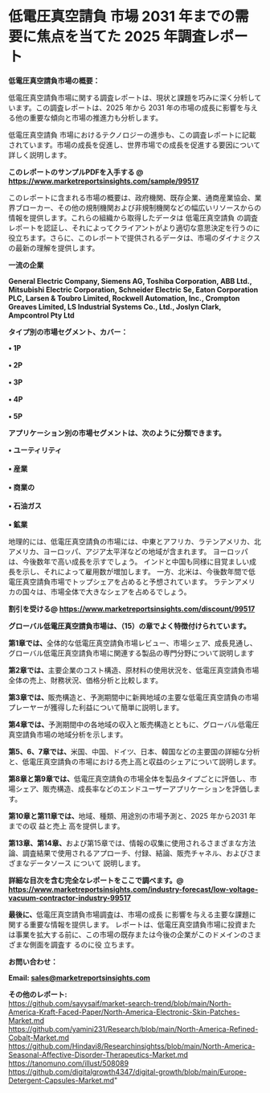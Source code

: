 # 低電圧真空請負 市場 2031 年までの需要に焦点を当てた 2025 年調査レポート

<strong><b>低電圧真空請負市場の概要：</b></strong>

低電圧真空請負市場に関する調査レポートは、現状と課題を巧みに深く分析しています。この調査レポートは、2025 年から 2031 年の市場の成長に影響を与える他の重要な傾向と市場の推進力も分析します。

低電圧真空請負 市場におけるテクノロジーの進歩も、この調査レポートに記載されています。市場の成長を促進し、世界市場での成長を促進する要因について詳しく説明します。

<strong>このレポートのサンプルPDFを入手する @ <a href=https://www.marketreportsinsights.com/sample/99517>https://www.marketreportsinsights.com/sample/99517</a></strong>

このレポートに含まれる市場の概要は、政府機関、既存企業、通商産業協会、業界ブローカー、その他の規制機関および非規制機関などの幅広いリソースからの情報を提供します。これらの組織から取得したデータは 低電圧真空請負 の調査レポートを認証し、それによってクライアントがより適切な意思決定を行うのに役立ちます。さらに、このレポートで提供されるデータは、市場のダイナミクスの最新の理解を提供します。

<strong>一流の企業</strong>

<strong><b>General Electric Company, Siemens AG, Toshiba Corporation, ABB Ltd., Mitsubishi Electric Corporation, Schneider Electric Se, Eaton Corporation PLC, Larsen & Toubro Limited, Rockwell Automation, Inc., Crompton Greaves Limited, LS Industrial Systems Co., Ltd., Joslyn Clark, Ampcontrol Pty Ltd</b></strong>

<strong><b>タイプ別の市場セグメント、カバー：</b></strong>

<strong>• 1P<br><br>•  2P<br><br>•  3P<br><br>•  4P<br><br>•  5P</strong>

<strong><b>アプリケーション別の市場セグメントは、次のように分類できます。</b></strong>

<strong>• ユーティリティ<br><br>• 産業<br><br>• 商業の<br><br>• 石油ガス<br><br>• 鉱業</strong>

 地理的には、低電圧真空請負の市場には、中東とアフリカ、ラテンアメリカ、北アメリカ、ヨーロッパ、アジア太平洋などの地域が含まれます。 ヨーロッパは、今後数年で高い成長を示すでしょう。 インドと中国も同様に目覚ましい成長を示し、それによって雇用数が増加します。 一方、北米は、今後数年間で低電圧真空請負市場でトップシェアを占めると予想されています。 ラテンアメリカの国々は、市場全体で大きなシェアを占めるでしょう。

<strong>割引を受ける@ <a href=https://www.marketreportsinsights.com/discount/99517>https://www.marketreportsinsights.com/discount/99517</a></strong>

<strong><b>グローバル低電圧真空請負市場は、（15）の章でよく特徴付けられています。</b></strong>

<strong><b>第</b></strong><strong><b>1章では、</b></strong>全体的な低電圧真空請負市場レビュー、市場シェア、成長見通し、グローバル低電圧真空請負市場に関連する製品の専門分野について説明します

<strong><b>第2章では、</b></strong>主要企業のコスト構造、原材料の使用状況を、低電圧真空請負市場全体の売上、財務状況、価格分析と比較します。

<strong><b>第3章では、</b></strong>販売構造と、予測期間中に新興地域の主要な低電圧真空請負の市場プレーヤーが獲得した利益について簡単に説明します。

<strong><b>第4章では、</b></strong>予測期間中の各地域の収入と販売構造とともに、グローバル低電圧真空請負市場の地域分析を示します。

<strong><b>第5、6、7章では、</b></strong>米国、中国、ドイツ、日本、韓国などの主要国の詳細な分析と、低電圧真空請負の市場における売上高と収益のシェアについて説明します。

<strong><b>第8章と第9章では、</b></strong>低電圧真空請負の市場全体を製品タイプごとに評価し、市場シェア、販売構造、成長率などのエンドユーザーアプリケーションを評価します。

<strong><b>第10章と第11章では、</b></strong>地域、種類、用途別の市場予測と、2025 年から2031 年までの収 益と売上 高を提供します。

<strong><b>第13章、第14章、</b></strong>および第15章では、情報の収集に使用されるさまざまな方法論、調査結果で使用されるアプローチ、付録、結論、販売チャネル、およびさまざまなデータソース について 説明します。

<strong>詳細な目次を含む完全なレポートをここで調べます。@ <a href=https://www.marketreportsinsights.com/industry-forecast/low-voltage-vacuum-contractor-industry-99517>https://www.marketreportsinsights.com/industry-forecast/low-voltage-vacuum-contractor-industry-99517</a></strong>

<strong><b>最後に、</b></strong>低電圧真空請負市場調査は、市場の成長 に影響を</a>与える主要な課題に関する重要な情報を提供します。 レポートは、低電圧真空請負市場に投資または事業を拡大する前に、この市場の既存または今後の企業がこのドメインのさまざまな側面を調査す るのに役 立ちます。

<strong><b>お問い合わせ：</b></strong>

<strong>Email: </strong><a href=mailto:sales@marketreportsinsights.com><strong>sales@marketreportsinsights.com</strong></a>

<strong>その他のレポート:</strong>
<br>
<a href=https://github.com/sayysaif/market-search-trend/blob/main/North-America-Kraft-Faced-Paper/North-America-Electronic-Skin-Patches-Market.md>https://github.com/sayysaif/market-search-trend/blob/main/North-America-Kraft-Faced-Paper/North-America-Electronic-Skin-Patches-Market.md</a>
<br>
<a href=https://github.com/yamini231/Research/blob/main/North-America-Refined-Cobalt-Market.md>https://github.com/yamini231/Research/blob/main/North-America-Refined-Cobalt-Market.md</a>
<br>
<a href=https://github.com/Hindavi8/Researchinsightss/blob/main/North-America-Seasonal-Affective-Disorder-Therapeutics-Market.md>https://github.com/Hindavi8/Researchinsightss/blob/main/North-America-Seasonal-Affective-Disorder-Therapeutics-Market.md</a>
<br>
<a href=https://tanomuno.com/illust/508089>https://tanomuno.com/illust/508089</a>
<br>
<a href=https://github.com/digitalgrowth4347/digital-growth/blob/main/Europe-Detergent-Capsules-Market.md>https://github.com/digitalgrowth4347/digital-growth/blob/main/Europe-Detergent-Capsules-Market.md</a>"
